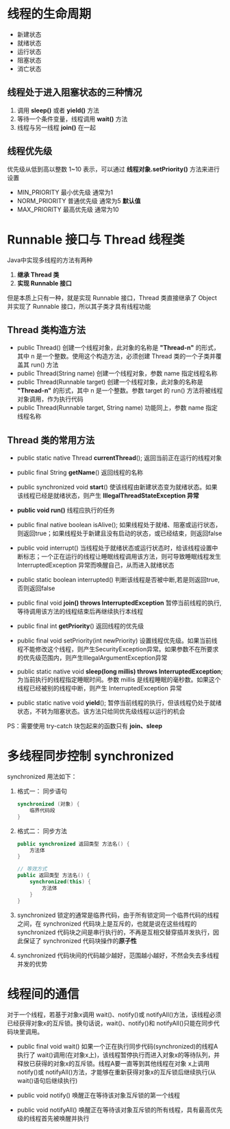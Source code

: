 # 线程的生命周期

- 新建状态
- 就绪状态
- 运行状态
- 阻塞状态
- 消亡状态

## 线程处于进入阻塞状态的三种情况

1. 调用 **sleep()** 或者 **yield()** 方法
2. 等待一个条件变量，线程调用 **wait()** 方法
3. 线程与另一线程 **join()** 在一起



## 线程优先级

优先级从低到高以整数 1~10 表示，可以通过 **线程对象.setPriority()** 方法来进行设置

- MIN_PRIORITY              最小优先级 通常为1
- NORM_PRIORITY         普通优先级 通常为5 **默认值**
- MAX_PRIORITY             最高优先级 通常为10



# Runnable 接口与 Thread 线程类

Java中实现多线程的方法有两种

1. **继承 Thread 类**
2. **实现 Runnable 接口**

但是本质上只有一种，就是实现 Runnable 接口，Thread 类直接继承了 Object 并实现了 Runnable 接口，所以其子类才具有线程功能



## Thread 类构造方法

- public Thread()                                          创建一个线程对象，此对象的名称是 **"Thread-n"** 的形式，其中 n 是一个整数。使用这个构造方法，必须创建 Thread 类的一个子类并覆盖其 run() 方法
- public Thread(String name)                    创建一个线程对象，参数 name 指定线程名称
- public Thread(Runnable target)            创建一个线程对象，此对象的名称是 **"Thread-n"** 的形式，其中 n 是一个整数。参数 target 的 run() 方法将被线程对象调用，作为执行代码
- public Thread(Runnable target, String name)      功能同上，参数 name 指定线程名称



## Thread 类的常用方法

- public static native Thread **currentThread**();        返回当前正在运行的线程对象
- public final String **getName**()                                   返回线程的名称
- public synchronized void **start**()                              使该线程由新建状态变为就绪状态。如果该线程已经是就绪状态，则产生 **IllegalThreadStateException 异常**
- **public void run()**                                                       线程应执行的任务

- public final native boolean isAlive();                        如果线程处于就绪、阻塞或运行状态，则返回true；如果线程处于新建且没有启动的状态，或已经结束，则返回false



- public void interrupt()                                                当线程处于就绪状态或运行状态时，给该线程设置中断标志；一个正在运行的线程让睡眠线程调用该方法，则可导致睡眠线程发生 InterruptedException 异常而唤醒自己，从而进入就绪状态



- public static boolean interrupted()                         判断该线程是否被中断,若是则返回true,否则返回false
- public final void **join() throws InterruptedException**            暂停当前线程的执行,等待调用该方法的线程结束后再继续执行本线程
- public final int **getPriority**()                                     返回线程的优先级

- public final void setPriority(int newPriority)          设置线程优先级。如果当前线程不能修改这个线程，则产生SecurityException异常。如果参数不在所要求的优先级范围内，则产生IllegalArgumentException异常



- public static native void **sleep(long millis) throws InterruptedException**;          为当前执行的线程指定睡眠时间。参数 millis 是线程睡眠的毫秒数。如果这个线程已经被别的线程中断，则产生 InterruptedException 异常



- public static native void **yield**();                               暂停当前线程的执行，但该线程仍处于就绪状态，不转为阻塞状态。该方法只给同优先级线程以运行的机会

PS：需要使用 try-catch 块包起来的函数只有 **join、sleep**



# 多线程同步控制 synchronized

synchronized 用法如下：

1. 格式一： 同步语句

   ```java
   synchronized (对象) {
       临界代码段
   }
   ```

2. 格式二： 同步方法

   ```java
   public synchronized 返回类型 方法名() {
       方法体
   }
   
   // 等效方式
   public 返回类型 方法名() {
       synchronized(this) {
           方法体
       }
   }
   ```

1. synchronized 锁定的通常是临界代码，由于所有锁定同一个临界代码的线程之间，在 synchronized 代码块上是互斥的，也就是说在这些线程的 synchronized 代码块之间是串行执行的，不再是互相交替穿插并发执行，因此保证了 synchronized 代码块操作的**原子性**
2. synchronized 代码块间的代码越少越好，范围越小越好，不然会失去多线程并发的优势



# 线程间的通信

对于一个线程，若基于对象x调用 wait()、notify()或 notifyAll()方法，该线程必须已经获得对象x的互斥锁。换句话说，wait()、notify()和 notifyAll()只能在同步代码块里调用。

- public final void wait()                  如果一个正在执行同步代码(synchronized)的线程A执行了 wait()调用(在对象x上)，该线程暂停执行而进入对象x的等待队列，并释放已获得的对象x的互斥锁。线程A要一直等到其他线程在对象 x上调用 notify()或 notifyAll()方法，才能够在重新获得对象x的互斥锁后继续执行(从 wait()语句后继续执行)



- public void notify()                       唤醒正在等待该对象互斥锁的第一个线程
- public void notifyAll()                   唤醒正在等待该对象互斥锁的所有线程，具有最高优先级的线程首先被唤醒并执行




